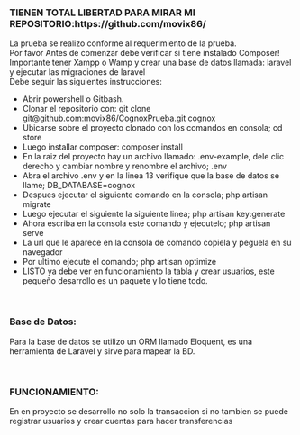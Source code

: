 <h3>TIENEN TOTAL LIBERTAD PARA MIRAR MI REPOSITORIO:https://github.com/movix86/</h3>
La prueba se realizo conforme al requerimiento de la prueba. <br>
Por favor Antes de comenzar debe verificar si tiene instalado Composer! <br>
Importante tener Xampp o Wamp y crear una base de datos llamada: laravel y ejecutar las migraciones de laravel <br>
Debe seguir las siguientes instrucciones:

- Abrir powershell o Gitbash.
- Clonar el repositorio con: git clone git@github.com:movix86/CognoxPrueba.git cognox
- Ubicarse sobre el proyecto clonado con los comandos en consola; cd store
- Luego installar composer: composer install
- En la raiz del proyecto hay un archivo llamado: .env-example, dele clic derecho y cambiar nombre y renombre el archivo; .env
- Abra el archivo .env y en la linea 13 verifique que la base de datos se llame; DB_DATABASE=cognox
- Despues ejecutar el siguiente comando en la consola; php artisan migrate
- Luego ejecutar el siguiente la siguiente linea; php artisan key:generate
- Ahora escriba en la consola este comando y ejecutelo; php artisan serve
- La url que le aparece en la consola de comando copiela y peguela en su navegador
- Por ultimo ejecute el comando; php artisan optimize
- LISTO ya debe ver en funcionamiento la tabla y crear usuarios, este pequeño desarrollo es un  paquete y lo tiene todo.
<br>

<h3>Base de Datos:</h3>
<p>Para la base de datos se utilizo un ORM llamado Eloquent, es una herramienta de Laravel y sirve para mapear la BD.</p>
<br>

<h3>FUNCIONAMIENTO:</h3>
<p>En en proyecto se desarrollo no solo la transaccion si no tambien se puede registrar usuarios y crear cuentas para hacer transferencias</p>


<br>


